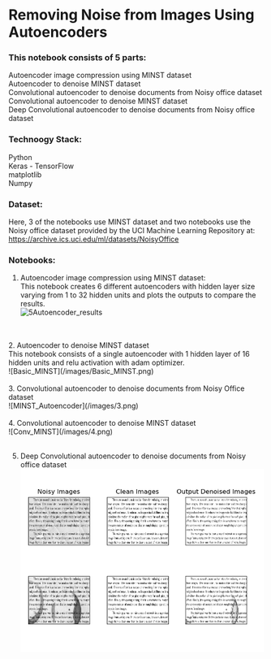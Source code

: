 # Removing Noise from Images Using Autoencoders

### This notebook consists of 5 parts:<br>
Autoencoder image compression using MINST dataset<br>
Autoencoder to denoise MINST dataset<br>
Convolutional autoencoder to denoise documents from Noisy office dataset<br>
Convolutional autoencoder to denoise MINST dataset<br>
Deep Convolutional autoencoder to denoise documents from Noisy office dataset<br>


### Technoogy Stack:<br>
Python<br>
Keras - TensorFlow<br>
matplotlib<br>
Numpy<br>


### Dataset:<br>
Here, 3 of the notebooks use MINST dataset and two notebooks use the Noisy office dataset provided by the UCI Machine Learning Repository at: https://archive.ics.uci.edu/ml/datasets/NoisyOffice <br>


### Notebooks:<br>
1. Autoencoder image compression using MINST dataset:<br>
This notebook creates 6 different autoencoders with hidden layer size varying from 1 to 32 hidden units and plots the outputs to compare the results.<br>
![5Autoencoder_results](/images/5autoencoder.png)
<br>
<br>
2. Autoencoder to denoise MINST dataset<br>
This notebook consists of a single autoencoder with 1 hidden layer of 16 hidden units and relu activation with adam optimizer.<br>
![Basic_MINST](/images/Basic_MINST.png)
<br>
<br>
3. Convolutional autoencoder to denoise documents from Noisy Office dataset<br>
![MINST_Autoencoder](/images/3.png)
<br>
<br>
4. Convolutional autoencoder to denoise MINST dataset<br>
![Conv_MINST](/images/4.png)
<br>
<br>


5. Deep Convolutional autoencoder to denoise documents from Noisy office dataset<br>
![DeepConv](/images/5.png)
<br>
<br>
